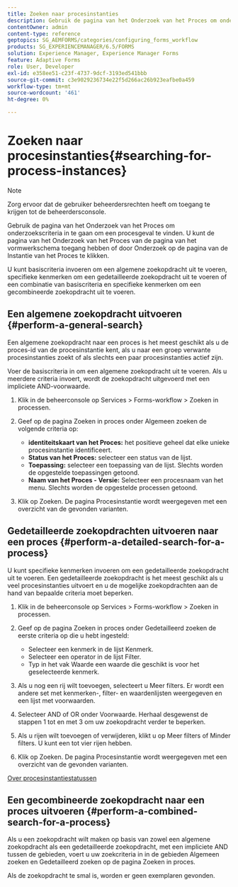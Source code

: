 ```yaml
---
title: Zoeken naar procesinstanties
description: Gebruik de pagina van het Onderzoek van het Proces om onderzoekscriteria in te gaan om een procesgeval te vinden.
contentOwner: admin
content-type: reference
geptopics: SG_AEMFORMS/categories/configuring_forms_workflow
products: SG_EXPERIENCEMANAGER/6.5/FORMS
solution: Experience Manager, Experience Manager Forms
feature: Adaptive Forms
role: User, Developer
exl-id: e358ee51-c23f-4737-9dcf-3193ed541bbb
source-git-commit: c3e9029236734e22f5d266ac26b923eafbe0a459
workflow-type: tm+mt
source-wordcount: '461'
ht-degree: 0%

---
```


# Zoeken naar procesinstanties{#searching-for-process-instances}

>[!NOTE]
> 
> Zorg ervoor dat de gebruiker beheerdersrechten heeft om toegang te krijgen tot de beheerdersconsole.

Gebruik de pagina van het Onderzoek van het Proces om onderzoekscriteria in te gaan om een procesgeval te vinden. U kunt de pagina van het Onderzoek van het Proces van de pagina van het vormwerkschema toegang hebben of door Onderzoek op de pagina van de Instantie van het Proces te klikken.

U kunt basiscriteria invoeren om een algemene zoekopdracht uit te voeren, specifieke kenmerken om een gedetailleerde zoekopdracht uit te voeren of een combinatie van basiscriteria en specifieke kenmerken om een gecombineerde zoekopdracht uit te voeren.

## Een algemene zoekopdracht uitvoeren {#perform-a-general-search}

Een algemene zoekopdracht naar een proces is het meest geschikt als u de proces-id van de procesinstantie kent, als u naar een groep verwante procesinstanties zoekt of als slechts een paar procesinstanties actief zijn.

Voer de basiscriteria in om een algemene zoekopdracht uit te voeren. Als u meerdere criteria invoert, wordt de zoekopdracht uitgevoerd met een impliciete AND-voorwaarde.

1. Klik in de beheerconsole op Services > Forms-workflow > Zoeken in processen.
1. Geef op de pagina Zoeken in proces onder Algemeen zoeken de volgende criteria op:

   * **identiteitskaart van het Proces:** het positieve geheel dat elke unieke procesinstantie identificeert.
   * **Status van het Proces:** selecteer een status van de lijst.
   * **Toepassing:** selecteer een toepassing van de lijst. Slechts worden de opgestelde toepassingen getoond.
   * **Naam van het Proces - Versie:** Selecteer een procesnaam van het menu. Slechts worden de opgestelde processen getoond.

1. Klik op Zoeken. De pagina Procesinstantie wordt weergegeven met een overzicht van de gevonden varianten.

## Gedetailleerde zoekopdrachten uitvoeren naar een proces {#perform-a-detailed-search-for-a-process}

U kunt specifieke kenmerken invoeren om een gedetailleerde zoekopdracht uit te voeren. Een gedetailleerde zoekopdracht is het meest geschikt als u veel procesinstanties uitvoert en u de mogelijke zoekopdrachten aan de hand van bepaalde criteria moet beperken.

1. Klik in de beheerconsole op Services > Forms-workflow > Zoeken in processen.
1. Geef op de pagina Zoeken in proces onder Gedetailleerd zoeken de eerste criteria op die u hebt ingesteld:

   * Selecteer een kenmerk in de lijst Kenmerk.
   * Selecteer een operator in de lijst Filter.
   * Typ in het vak Waarde een waarde die geschikt is voor het geselecteerde kenmerk.

1. Als u nog een rij wilt toevoegen, selecteert u Meer filters. Er wordt een andere set met kenmerken-, filter- en waardenlijsten weergegeven en een lijst met voorwaarden.
1. Selecteer AND of OR onder Voorwaarde. Herhaal desgewenst de stappen 1 tot en met 3 om uw zoekopdracht verder te beperken.
1. Als u rijen wilt toevoegen of verwijderen, klikt u op Meer filters of Minder filters. U kunt een tot vier rijen hebben.
1. Klik op Zoeken. De pagina Procesinstantie wordt weergegeven met een overzicht van de gevonden varianten.

[Over procesinstantiestatussen](/help/forms/using/admin-help/processes.md#about-process-instance-statuses)

## Een gecombineerde zoekopdracht naar een proces uitvoeren {#perform-a-combined-search-for-a-process}

Als u een zoekopdracht wilt maken op basis van zowel een algemene zoekopdracht als een gedetailleerde zoekopdracht, met een impliciete AND tussen de gebieden, voert u uw zoekcriteria in in de gebieden Algemeen zoeken en Gedetailleerd zoeken op de pagina Zoeken in proces.

Als de zoekopdracht te smal is, worden er geen exemplaren gevonden.
